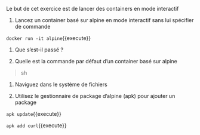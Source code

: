 Le but de cet exercice est de lancer des containers en mode interactif

1.  Lancez un container basé sur alpine en mode interactif sans lui spécifier de commande

`docker run -it alpine`{{execute}}

1.  Que s’est-il passé ?

1.  Quelle est la commande par défaut d’un container basé sur alpine

> sh

1.  Naviguez dans le système de fichiers

1.  Utilisez le gestionnaire de package d’alpine (apk) pour ajouter un package

`apk update`{{execute}}

`apk add curl`{{execute}}
